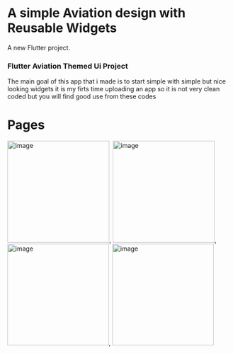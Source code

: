 # A simple Aviation design with Reusable Widgets

A new Flutter project.

### Flutter Aviation Themed Ui Project


The main goal of this app that i made is to start simple with simple but nice looking widgets it is my firts time uploading an app so it is not very clean coded but you will find good use from these codes 

# Pages

<img width="230" alt="image" src="https://github.com/Emiryungul/Aviation_appUI_simple/assets/139579385/fb6e1af6-9d02-48bd-a534-8073344c82ac">,
<img width="230" alt="image" src="https://github.com/Emiryungul/Aviation_appUI_simple/assets/139579385/50fe5384-a05f-401b-bfcb-167655947c2f">,
<img width="229" alt="image" src="https://github.com/Emiryungul/Aviation_appUI_simple/assets/139579385/c1ad3a6f-8d5f-4a37-8b07-f1aba70b6edb">,
<img width="229" alt="image" src="https://github.com/Emiryungul/Aviation_appUI_simple/assets/139579385/95afdcf0-d507-4b14-a057-34b336ebcb1a">






